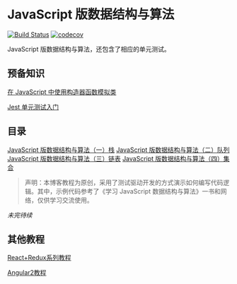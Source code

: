 # JavaScript 版数据结构与算法
[![Build Status](https://travis-ci.org/lewis617/javascript-datastructures-algorithms.svg?branch=master)](https://travis-ci.org/lewis617/javascript-datastructures-algorithms)
[![codecov](https://codecov.io/gh/lewis617/javascript-datastructures-algorithms/branch/master/graph/badge.svg)](https://codecov.io/gh/lewis617/javascript-datastructures-algorithms)

JavaScript 版数据结构与算法，还包含了相应的单元测试。

## 预备知识

[在 JavaScript 中使用构造器函数模拟类](https://lewis617.github.io/2017/02/15/construcor-function-create-class/)

[Jest 单元测试入门](https://lewis617.github.io/2017/02/15/start-jest/)

## 目录

[JavaScript 版数据结构与算法（一）栈](https://lewis617.github.io/2017/02/15/stack/)
[JavaScript 版数据结构与算法（二）队列](https://lewis617.github.io/2017/02/15/queue/)
[JavaScript 版数据结构与算法（三）链表](https://lewis617.github.io/2017/02/15/linked-list/)
[JavaScript 版数据结构与算法（四）集合](https://lewis617.github.io/2017/02/16/set/)

> 声明：本博客教程为原创，采用了测试驱动开发的方式演示如何编写代码逻辑。其中，示例代码参考了《学习 JavaScript 数据结构与算法》一书和网络，仅供学习交流使用。

*未完待续*

## 其他教程

[React+Redux系列教程](https://github.com/lewis617/react-redux-tutorial)

[Angular2教程](https://github.com/lewis617/angular2-tutorial)
